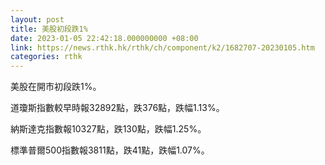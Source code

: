 ```yaml
---
layout: post
title: 美股初段跌1%
date: 2023-01-05 22:42:18.000000000 +08:00
link: https://news.rthk.hk/rthk/ch/component/k2/1682707-20230105.htm
categories: rthk
---
```


美股在開市初段跌1%。

道瓊斯指數較早時報32892點，跌376點，跌幅1.13%。

納斯達克指數報10327點，跌130點，跌幅1.25%。

標準普爾500指數報3811點，跌41點，跌幅1.07%。
